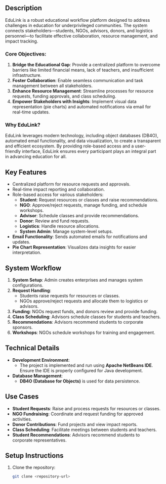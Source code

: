 ## Description
EduLink is a robust educational workflow platform designed to address challenges in education for underprivileged communities. The system connects stakeholders—students, NGOs, advisors, donors, and logistics personnel—to facilitate effective collaboration, resource management, and impact tracking.

### Core Objectives:
1. **Bridge the Educational Gap**: Provide a centralized platform to overcome barriers like limited financial means, lack of teachers, and insufficient infrastructure.
2. **Foster Collaboration**: Enable seamless communication and task management between all stakeholders.
3. **Enhance Resource Management**: Streamline processes for resource requests, funding approvals, and class scheduling.
4. **Empower Stakeholders with Insights**: Implement visual data representation (pie charts) and automated notifications via email for real-time updates.

### Why EduLink?
EduLink leverages modern technology, including object databases (DB4O), automated email functionality, and data visualization, to create a transparent and efficient ecosystem. By providing role-based access and a user-friendly interface, EduLink ensures every participant plays an integral part in advancing education for all.
## Key Features
- Centralized platform for resource requests and approvals.
- Real-time impact reporting and collaboration.
- Role-based access for various stakeholders:
  - **Student**: Request resources or classes and raise recommendations.
  - **NGO**: Approve/reject requests, manage funding, and schedule workshops.
  - **Advisor**: Schedule classes and provide recommendations.
  - **Donor**: Review and fund requests.
  - **Logistics**: Handle resource allocations.
  - **System Admin**: Manage system-level setups.
- **Email Functionality**: Sends automated emails for notifications and updates.
- **Pie Chart Representation**: Visualizes data insights for easier interpretation.

## System Workflow
1. **System Setup**: Admin creates enterprises and manages system configurations.
2. **Request Handling**:
   - Students raise requests for resources or classes.
   - NGOs approve/reject requests and allocate them to logistics or advisors.
3. **Funding**: NGOs request funds, and donors review and provide funding.
4. **Class Scheduling**: Advisors schedule classes for students and teachers.
5. **Recommendations**: Advisors recommend students to corporate sponsors.
6. **Workshops**: NGOs schedule workshops for training and engagement.

## Technical Details
- **Development Environment**: 
  - The project is implemented and run using **Apache NetBeans IDE**. Ensure the IDE is properly configured for Java development.
- **Database Management**:
  - **DB4O (Database for Objects)** is used for data persistence. 

## Use Cases
- **Student Requests**: Raise and process requests for resources or classes.
- **NGO Fundraising**: Coordinate and request funding for approved activities.
- **Donor Contributions**: Fund projects and view impact reports.
- **Class Scheduling**: Facilitate meetings between students and teachers.
- **Student Recommendations**: Advisors recommend students to corporate representatives.

## Setup Instructions
1. Clone the repository:
   ```bash
   git clone <repository-url>